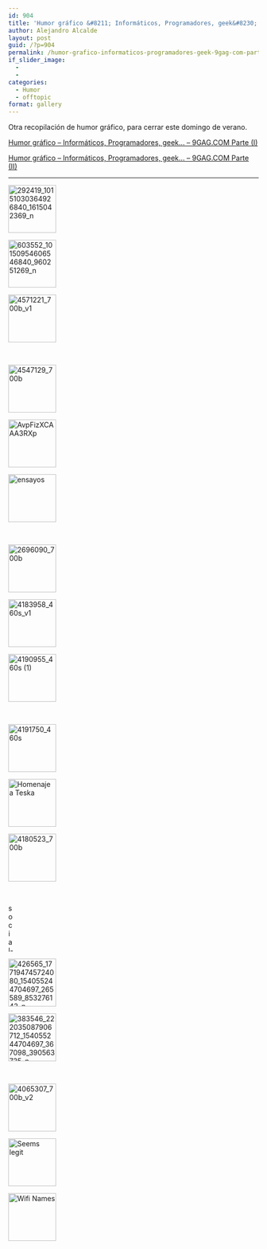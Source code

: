 ```yaml
---
id: 904
title: 'Humor gráfico &#8211; Informáticos, Programadores, geek&#8230; &#8211; 9GAG.COM Parte (III)'
author: Alejandro Alcalde
layout: post
guid: /?p=904
permalink: /humor-grafico-informaticos-programadores-geek-9gag-com-parte-iii/
if_slider_image:
  - 
  - 
categories:
  - Humor
  - offtopic
format: gallery
---
```

Otra recopilación de humor gráfico, para cerrar este domingo de verano.

<a href="/programacion/humor-grafico-informaticos-11/" title="Humor gráfico – Informáticos, Programadores, geek… – 9GAG.COM Parte (I)" target="_blank">Humor gráfico – Informáticos, Programadores, geek… – 9GAG.COM Parte (I)</a>

<a href="/humor/humor-grafico-informaticos/" title="Humor gráfico – Informáticos, Programadores, geek… – 9GAG.COM Parte (II)" target="_blank">Humor gráfico – Informáticos, Programadores, geek… – 9GAG.COM Parte (II)</a>

* * *

<div id='gallery-1' class='gallery galleryid-904 gallery-columns-3 gallery-size-thumbnail'>
  <dl class='gallery-item'>
    <dt class='gallery-icon landscape'>
      <a href='http://elbauldelprogramador.com/humor-grafico-informaticos-programadores-geek-9gag-com-parte-iii/292419_10151030364926840_1615042369_n/'><img width="96" height="96" src="http://elbauldelprogramador.com/content/uploads/2012/08/292419_10151030364926840_1615042369_n1-150x150.jpg" class="attachment-thumbnail" alt="292419_10151030364926840_1615042369_n" /></a>
    </dt>
  </dl>
  
  <dl class='gallery-item'>
    <dt class='gallery-icon landscape'>
      <a href='http://elbauldelprogramador.com/humor-grafico-informaticos-programadores-geek-9gag-com-parte-iii/603552_10150954606546840_960251269_n/'><img width="96" height="96" src="http://elbauldelprogramador.com/content/uploads/2012/08/603552_10150954606546840_960251269_n1-150x150.jpg" class="attachment-thumbnail" alt="603552_10150954606546840_960251269_n" /></a>
    </dt>
  </dl>
  
  <dl class='gallery-item'>
    <dt class='gallery-icon portrait'>
      <a href='http://elbauldelprogramador.com/humor-grafico-informaticos-programadores-geek-9gag-com-parte-iii/4571221_700b_v1/'><img width="96" height="96" src="http://elbauldelprogramador.com/content/uploads/2012/08/4571221_700b_v11-150x150.jpg" class="attachment-thumbnail" alt="4571221_700b_v1" /></a>
    </dt>
  </dl>
  
  <br style="clear: both" />
  
  <dl class='gallery-item'>
    <dt class='gallery-icon portrait'>
      <a href='http://elbauldelprogramador.com/humor-grafico-informaticos-programadores-geek-9gag-com-parte-iii/4547129_700b/'><img width="96" height="96" src="http://elbauldelprogramador.com/content/uploads/2012/08/4547129_700b1-150x150.jpg" class="attachment-thumbnail" alt="4547129_700b" /></a>
    </dt>
  </dl>
  
  <dl class='gallery-item'>
    <dt class='gallery-icon portrait'>
      <a href='http://elbauldelprogramador.com/humor-grafico-informaticos-programadores-geek-9gag-com-parte-iii/avpfizxcaaa3rxp-2/'><img width="96" height="96" src="http://elbauldelprogramador.com/content/uploads/2012/08/AvpFizXCAAA3RXp1-150x150.jpg" class="attachment-thumbnail" alt="AvpFizXCAAA3RXp" /></a>
    </dt>
  </dl>
  
  <dl class='gallery-item'>
    <dt class='gallery-icon portrait'>
      <a href='http://elbauldelprogramador.com/humor-grafico-informaticos-programadores-geek-9gag-com-parte-iii/ensayos-2/'><img width="96" height="96" src="http://elbauldelprogramador.com/content/uploads/2012/08/ensayos1-150x150.jpg" class="attachment-thumbnail" alt="ensayos" /></a>
    </dt>
  </dl>
  
  <br style="clear: both" />
  
  <dl class='gallery-item'>
    <dt class='gallery-icon landscape'>
      <a href='http://elbauldelprogramador.com/humor-grafico-informaticos-programadores-geek-9gag-com-parte-iii/2696090_700b/'><img width="96" height="96" src="http://elbauldelprogramador.com/content/uploads/2012/08/2696090_700b1-150x150.jpg" class="attachment-thumbnail" alt="2696090_700b" /></a>
    </dt>
  </dl>
  
  <dl class='gallery-item'>
    <dt class='gallery-icon landscape'>
      <a href='http://elbauldelprogramador.com/humor-grafico-informaticos-programadores-geek-9gag-com-parte-iii/4183958_460s_v1/'><img width="96" height="96" src="http://elbauldelprogramador.com/content/uploads/2012/08/4183958_460s_v11-150x150.jpg" class="attachment-thumbnail" alt="4183958_460s_v1" /></a>
    </dt>
  </dl>
  
  <dl class='gallery-item'>
    <dt class='gallery-icon portrait'>
      <a href='http://elbauldelprogramador.com/humor-grafico-informaticos-programadores-geek-9gag-com-parte-iii/4190955_460s-1/'><img width="96" height="96" src="http://elbauldelprogramador.com/content/uploads/2012/08/4190955_460s-11-150x150.jpg" class="attachment-thumbnail" alt="4190955_460s (1)" /></a>
    </dt>
  </dl>
  
  <br style="clear: both" />
  
  <dl class='gallery-item'>
    <dt class='gallery-icon portrait'>
      <a href='http://elbauldelprogramador.com/humor-grafico-informaticos-programadores-geek-9gag-com-parte-iii/4191750_460s/'><img width="96" height="96" src="http://elbauldelprogramador.com/content/uploads/2012/08/4191750_460s1-150x150.jpg" class="attachment-thumbnail" alt="4191750_460s" /></a>
    </dt>
  </dl>
  
  <dl class='gallery-item'>
    <dt class='gallery-icon portrait'>
      <a href='http://elbauldelprogramador.com/humor-grafico-informaticos-programadores-geek-9gag-com-parte-iii/homenaje-a-teska/'><img width="96" height="96" src="http://elbauldelprogramador.com/content/uploads/2012/08/Homenaje-a-Teska1-150x150.jpg" class="attachment-thumbnail" alt="Homenaje a Teska" /></a>
    </dt>
  </dl>
  
  <dl class='gallery-item'>
    <dt class='gallery-icon portrait'>
      <a href='http://elbauldelprogramador.com/humor-grafico-informaticos-programadores-geek-9gag-com-parte-iii/4180523_700b/'><img width="96" height="96" src="http://elbauldelprogramador.com/content/uploads/2012/08/4180523_700b1-150x150.jpg" class="attachment-thumbnail" alt="4180523_700b" /></a>
    </dt>
  </dl>
  
  <br style="clear: both" />
  
  <dl class='gallery-item'>
    <dt class='gallery-icon portrait'>
      <a href='http://elbauldelprogramador.com/humor-grafico-informaticos-programadores-geek-9gag-com-parte-iii/social-media-doctor/'><img width="11" height="96" src="http://elbauldelprogramador.com/content/uploads/2012/08/social-media-doctor1.png" class="attachment-thumbnail" alt="social-media-doctor" /></a>
    </dt>
  </dl>
  
  <dl class='gallery-item'>
    <dt class='gallery-icon portrait'>
      <a href='http://elbauldelprogramador.com/humor-grafico-informaticos-programadores-geek-9gag-com-parte-iii/426565_177194745724080_154055244704697_265589_853276143_n/'><img width="96" height="96" src="http://elbauldelprogramador.com/content/uploads/2012/08/426565_177194745724080_154055244704697_265589_853276143_n1-150x150.jpg" class="attachment-thumbnail" alt="426565_177194745724080_154055244704697_265589_853276143_n" /></a>
    </dt>
  </dl>
  
  <dl class='gallery-item'>
    <dt class='gallery-icon portrait'>
      <a href='http://elbauldelprogramador.com/humor-grafico-informaticos-programadores-geek-9gag-com-parte-iii/383546_222035087906712_154055244704697_367098_390563735_n/'><img width="96" height="96" src="http://elbauldelprogramador.com/content/uploads/2012/08/383546_222035087906712_154055244704697_367098_390563735_n1-150x150.jpg" class="attachment-thumbnail" alt="383546_222035087906712_154055244704697_367098_390563735_n" /></a>
    </dt>
  </dl>
  
  <br style="clear: both" />
  
  <dl class='gallery-item'>
    <dt class='gallery-icon portrait'>
      <a href='http://elbauldelprogramador.com/humor-grafico-informaticos-programadores-geek-9gag-com-parte-iii/4065307_700b_v2/'><img width="96" height="96" src="http://elbauldelprogramador.com/content/uploads/2012/08/4065307_700b_v21-150x150.jpg" class="attachment-thumbnail" alt="4065307_700b_v2" /></a>
    </dt>
  </dl>
  
  <dl class='gallery-item'>
    <dt class='gallery-icon landscape'>
      <a href='http://elbauldelprogramador.com/humor-grafico-informaticos-programadores-geek-9gag-com-parte-iii/seems-legit/'><img width="96" height="96" src="http://elbauldelprogramador.com/content/uploads/2012/08/Seems-legit1-150x150.jpg" class="attachment-thumbnail" alt="Seems legit" /></a>
    </dt>
  </dl>
  
  <dl class='gallery-item'>
    <dt class='gallery-icon landscape'>
      <a href='http://elbauldelprogramador.com/humor-grafico-informaticos-programadores-geek-9gag-com-parte-iii/wifi-names/'><img width="96" height="96" src="http://elbauldelprogramador.com/content/uploads/2012/08/Wifi-Names1-150x150.jpg" class="attachment-thumbnail" alt="Wifi Names" /></a>
    </dt>
  </dl>
  
  <br style="clear: both" />
</div>

